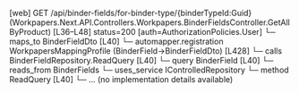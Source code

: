 [web] GET /api/binder-fields/for-binder-type/{binderTypeId:Guid}  (Workpapers.Next.API.Controllers.Workpapers.BinderFieldsController.GetAllByProduct)  [L36–L48] status=200 [auth=AuthorizationPolicies.User]
  └─ maps_to BinderFieldDto [L40]
    └─ automapper.registration WorkpapersMappingProfile (BinderField->BinderFieldDto) [L428]
  └─ calls BinderFieldRepository.ReadQuery [L40]
  └─ query BinderField [L40]
    └─ reads_from BinderFields
  └─ uses_service IControlledRepository<BinderField>
    └─ method ReadQuery [L40]
      └─ ... (no implementation details available)

